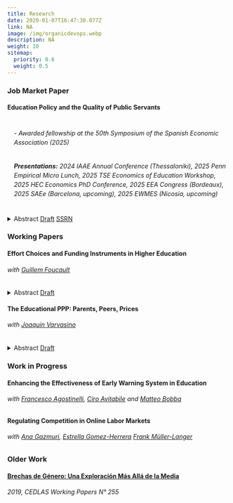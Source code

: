 ```yaml
---
title: Research
date: 2020-01-07T16:47:30.077Z
link: NA
image: /img/organicdevops.webp
description: NA
weight: 10
sitemap:
  priority: 0.6
  weight: 0.5
---
```




### Job Market Paper

#### Education Policy and the Quality of Public Servants

<div style="height: 2px;"></div>


###### <span style="display: block; margin-left: 15px; line-height: 1.5;"> - Awarded fellowship at the 50th Symposium of the Spanish Economic Association (2025) </span>

###### <span style="display: block; margin-left: 15px; line-height: 1.5;"> **Presentations:** 2024 IAAE Annual Conference (Thessaloniki), 2025 Penn Empirical Micro Lunch, 2025 TSE Economics of Education Workshop, 2025 HEC Economics PhD Conference, 2025 EEA Congress (Bordeaux), 2025 SAEe (Barcelona, <i>upcoming</i>), 2025 EWMES (Nicosia, <i>upcoming</i>)</span>

<div style="height: 5px;"></div>

<details>
  <summary>
    <span class="summary-links">
      <a>Abstract</a>
      <a href="/files/pal-jmp.pdf" target="_blank">Draft</a>
      <a href="http://dx.doi.org/10.2139/ssrn.5373707" target="_blank">SSRN</a>
    </span>
  </summary>
  <p>
    This paper studies the design of higher education policies targeted at improving the recruitment of public servants. I leverage the introduction of a policy in Chile that aimed to raise teacher quality by combining financial incentives and admission standards. Exploiting the sharp assignment rule I estimate that, at the threshold, enrollment of high performing students at teacher colleges increased by 42%. For low-income students, two thirds of the increase is due to switching away from non-enrollment. The policy generated a positive composition effect of 0.25SD in the scores at the college entry exam, which led to an increase in 0.11SD in Teacher Value Added and 0.12SD in teaching skills. I embed the reduced-form results into a demand and supply model of higher education that incorporates a novel method for solving discrete-continuous games in large markets. Counterfactual policies lead to increases of up to 6.6% in the test scores of students enrolled at teacher colleges, and up to 20% in Teacher Value Added. Targeting the policy to low-income students yields further gains in Teacher Value Added at no additional cost. An alternative policy would need to increase by 35% the expected wages of graduates from teaching degrees to achieve similar gains.
  </p>
</details>



### Working Papers


#### Effort Choices and Funding Instruments in Higher Education
###### with [Guillem Foucault](https://gfill.github.io/)

<div style="height: 3px;"></div>

<details>
  <summary>
      <span class="summary-links">
        <a>Abstract</a>
        <a href="/files/pal-foucault-effort.pdf" target="_blank">Draft</a>
      </span>
  </summary>
  <p>
    This paper examines the effects of Free College policies on student enrollment and academic performance, with a focus on the 2016 Chilean reform that granted tuition-free higher education to students from the lowest five income deciles. Using a difference-in-differences approach, we find that Free College increased enrollment and persistence in higher education on the eligible but had modest effects on graduation and dropout rates. To disentangle the role of student effort from selection effects, we develop a structural model in which students choose effort levels in response to financial incentives. Our results highlight that Free College expanded access, in particular for low-achieving students. Despite the removal of academic progress requirements, we found no evidence of weakening performance.
  </p>
</details>



#### The Educational PPP: Parents, Peers, Prices
###### with [Joaquin Varvasino](https://www.upf.edu/es/web/econ/phd-r-z/-/asset_publisher/g9oPyFBB9Ssf/content/varvasino-joaquin/maximized)

<div style="height: 3px;"></div>

<details>
  <summary>
      <span class="summary-links">
        <a>Abstract</a>
        <a href="/files/pal-varvasino-ppp.pdf" target="_blank">Draft</a>
      </span>
  </summary>
  <p>
    This paper studies the roles of financial constraints and information frictions on enrollment and progression in higher education. We use Chilean administrative data, allowing us to link students to their parents and their high school peers. Our empirical strategy exploits the massive entry of private universities during the 1980s to instrument parental educational achievement, panel data methods to estimate peer influence, and the staggered rollout of Free College from 2016 that generated exogenous variation to out-of-pocket fees. Results show that subsidies increase university access, peers enhance enrollment and match quality, and parental exposure to university causally affects children's university enrollment. We use these findings to inform a dynamic structural model that quantifies these mechanisms and evaluates equity-oriented education policies.
  </p>
</details>





### Work in Progress


#### Enhancing the Effectiveness of Early Warning System in Education
###### with [Francesco Agostinelli](https://www.francesco-agostinelli.com), [Ciro Avitabile](https://sites.google.com/site/avitabileciro) and [Matteo Bobba](https://matteobobba.github.io)

#### Regulating Competition in Online Labor Markets
###### with [Ana Gazmuri](https://sites.google.com/site/amgazmuri), [Estrella Gomez-Herrera](https://sites.google.com/view/estrella-gomez-herrera) [Frank Müller-Langer](https://www.unibw.de/bw/professuren/frank-mueller-langer/frank-mueller-langer)



### Older Work


#### [Brechas de Género: Una Exploración Más Allá de la Media](https://www.cedlas.econo.unlp.edu.ar/wp/wp-content/uploads/doc_cedlas255.pdf)
###### 2019, CEDLAS Working Papers N° 255


